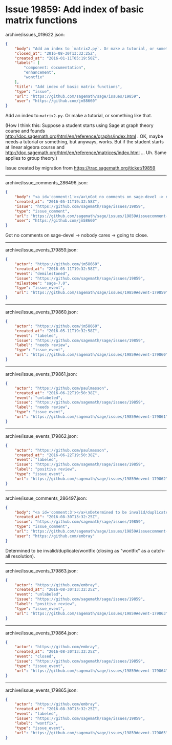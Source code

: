 # Issue 19859: Add index of basic matrix functions

archive/issues_019622.json:
```json
{
    "body": "Add an index to `matrix2.py`. Or make a tutorial, or something like that.\n\n(How I think this: Suppose a student starts using Sage at graph theory course and founds http://doc.sagemath.org/html/en/reference/graphs/index.html . OK, maybe needs a tutorial or something, but anyways, works. But if the student starts at linear algebra course and \u200bhttp://doc.sagemath.org/html/en/reference/matrices/index.html ... Uh. Same applies to group theory.)\n\n\nIssue created by migration from https://trac.sagemath.org/ticket/19859\n\n",
    "closed_at": "2016-08-30T13:32:25Z",
    "created_at": "2016-01-11T05:19:50Z",
    "labels": [
        "component: documentation",
        "enhancement",
        "wontfix"
    ],
    "title": "Add index of basic matrix functions",
    "type": "issue",
    "url": "https://github.com/sagemath/sage/issues/19859",
    "user": "https://github.com/jm58660"
}
```
Add an index to `matrix2.py`. Or make a tutorial, or something like that.

(How I think this: Suppose a student starts using Sage at graph theory course and founds http://doc.sagemath.org/html/en/reference/graphs/index.html . OK, maybe needs a tutorial or something, but anyways, works. But if the student starts at linear algebra course and ​http://doc.sagemath.org/html/en/reference/matrices/index.html ... Uh. Same applies to group theory.)


Issue created by migration from https://trac.sagemath.org/ticket/19859





---

archive/issue_comments_286496.json:
```json
{
    "body": "<a id='comment:1'></a>\nGot no comments on sage-devel -> nobody cares -> going to close.",
    "created_at": "2016-05-11T19:32:58Z",
    "issue": "https://github.com/sagemath/sage/issues/19859",
    "type": "issue_comment",
    "url": "https://github.com/sagemath/sage/issues/19859#issuecomment-286496",
    "user": "https://github.com/jm58660"
}
```

<a id='comment:1'></a>
Got no comments on sage-devel -> nobody cares -> going to close.



---

archive/issue_events_179859.json:
```json
{
    "actor": "https://github.com/jm58660",
    "created_at": "2016-05-11T19:32:58Z",
    "event": "demilestoned",
    "issue": "https://github.com/sagemath/sage/issues/19859",
    "milestone": "sage-7.0",
    "type": "issue_event",
    "url": "https://github.com/sagemath/sage/issues/19859#event-179859"
}
```



---

archive/issue_events_179860.json:
```json
{
    "actor": "https://github.com/jm58660",
    "created_at": "2016-05-11T19:32:58Z",
    "event": "labeled",
    "issue": "https://github.com/sagemath/sage/issues/19859",
    "label": "needs review",
    "type": "issue_event",
    "url": "https://github.com/sagemath/sage/issues/19859#event-179860"
}
```



---

archive/issue_events_179861.json:
```json
{
    "actor": "https://github.com/paulmasson",
    "created_at": "2016-06-22T19:50:38Z",
    "event": "unlabeled",
    "issue": "https://github.com/sagemath/sage/issues/19859",
    "label": "needs review",
    "type": "issue_event",
    "url": "https://github.com/sagemath/sage/issues/19859#event-179861"
}
```



---

archive/issue_events_179862.json:
```json
{
    "actor": "https://github.com/paulmasson",
    "created_at": "2016-06-22T19:50:38Z",
    "event": "labeled",
    "issue": "https://github.com/sagemath/sage/issues/19859",
    "label": "positive review",
    "type": "issue_event",
    "url": "https://github.com/sagemath/sage/issues/19859#event-179862"
}
```



---

archive/issue_comments_286497.json:
```json
{
    "body": "<a id='comment:3'></a>\nDetermined to be invalid/duplicate/wontfix (closing as \"wontfix\" as a catch-all resolution).",
    "created_at": "2016-08-30T13:32:25Z",
    "issue": "https://github.com/sagemath/sage/issues/19859",
    "type": "issue_comment",
    "url": "https://github.com/sagemath/sage/issues/19859#issuecomment-286497",
    "user": "https://github.com/embray"
}
```

<a id='comment:3'></a>
Determined to be invalid/duplicate/wontfix (closing as "wontfix" as a catch-all resolution).



---

archive/issue_events_179863.json:
```json
{
    "actor": "https://github.com/embray",
    "created_at": "2016-08-30T13:32:25Z",
    "event": "unlabeled",
    "issue": "https://github.com/sagemath/sage/issues/19859",
    "label": "positive review",
    "type": "issue_event",
    "url": "https://github.com/sagemath/sage/issues/19859#event-179863"
}
```



---

archive/issue_events_179864.json:
```json
{
    "actor": "https://github.com/embray",
    "created_at": "2016-08-30T13:32:25Z",
    "event": "closed",
    "issue": "https://github.com/sagemath/sage/issues/19859",
    "type": "issue_event",
    "url": "https://github.com/sagemath/sage/issues/19859#event-179864"
}
```



---

archive/issue_events_179865.json:
```json
{
    "actor": "https://github.com/embray",
    "created_at": "2016-08-30T13:32:25Z",
    "event": "labeled",
    "issue": "https://github.com/sagemath/sage/issues/19859",
    "label": "wontfix",
    "type": "issue_event",
    "url": "https://github.com/sagemath/sage/issues/19859#event-179865"
}
```

